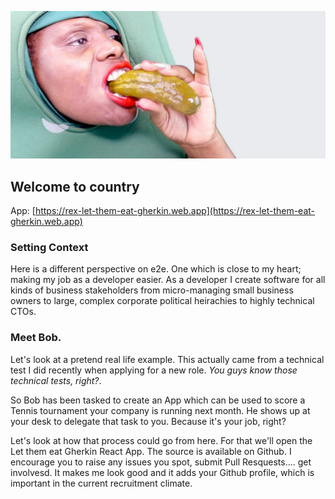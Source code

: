 [![Let them eat Gherkin](./img/let-them-eat-gherkin.jpg)](http://localhost:3000)

## Welcome to country
  
App: [https://rex-let-them-eat-gherkin.web.app](https://rex-let-them-eat-gherkin.web.app)

### Setting Context

Here is a different perspective on e2e. One which is close to my heart; making my job as a 
developer easier. As a developer I create software for all kinds of business 
stakeholders from micro-managing small business owners to large, complex corporate 
political heirachies to highly technical CTOs.

### Meet Bob.

Let's look at a pretend real life example. This actually came from a technical test I 
did recently when applying for a new role. _You guys know those technical tests, right?_.

So Bob has been tasked to create an App which can be used to score a Tennis tournament your 
company is running next month. He shows up at your desk to delegate that task to you. Because 
it's your job, right?

Let's look at how that process could go from here. For that we'll open the 
Let them eat Gherkin React App. The source is available on Github. I encourage you to 
raise any issues you spot, submit Pull Resquests.... get involvesd. It makes me look good 
and it adds your Github profile, which is important in the current recruitment climate.

